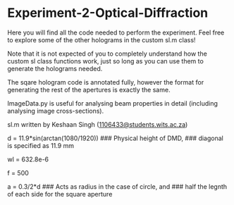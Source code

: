 # Experiment-2-Optical-Diffraction

Here you will find all the code needed to perform the experiment. Feel free to explore some of the other holograms in the custom sl.m class!

Note that it is not expected of you to completely understand how the custom sl class functions work, just so long as you can use them to generate the holograms needed.

The sqare hologram code is annotated fully, however the format for generating the rest of the apertures is exactly the same.

ImageData.py is useful for analysing beam properties in detail (including analysing image cross-sections).

sl.m written by Keshaan Singh (1106433@students.wits.ac.za)


d = 11.9*sin(arctan(1080/1920)) ### Physical height of DMD, 
                                ### diagonal is specified as 11.9 mm

wl = 632.8e-6

f = 500

a = 0.3/2*d ### Acts as radius in the case of circle, and
            ### half the legnth of each side for the square aperture
